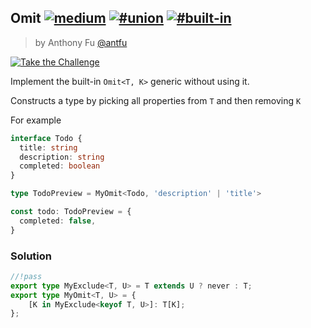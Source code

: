 ## Omit [![medium](https://camo.githubusercontent.com/5ce31e72531641f77d1326a930f048d15cdfab80dfb45b4d6f7b4176ea21bfc2/68747470733a2f2f696d672e736869656c64732e696f2f62616467652f2d6d656469756d2d643939303161)](https://camo.githubusercontent.com/5ce31e72531641f77d1326a930f048d15cdfab80dfb45b4d6f7b4176ea21bfc2/68747470733a2f2f696d672e736869656c64732e696f2f62616467652f2d6d656469756d2d643939303161) [![#union](https://camo.githubusercontent.com/ae11d6e75818932afbc61ddbb0b0cebe6adc1c89984f3ef527ed256b1b61a9ae/68747470733a2f2f696d672e736869656c64732e696f2f62616467652f2d253233756e696f6e2d393939)](https://camo.githubusercontent.com/ae11d6e75818932afbc61ddbb0b0cebe6adc1c89984f3ef527ed256b1b61a9ae/68747470733a2f2f696d672e736869656c64732e696f2f62616467652f2d253233756e696f6e2d393939) [![#built-in](https://camo.githubusercontent.com/197ad2fc0776d8d62816615266b8d52a162425af4443c5e0bbdc0ee21ba5d6a2/68747470733a2f2f696d672e736869656c64732e696f2f62616467652f2d2532336275696c742d2d696e2d393939)](https://camo.githubusercontent.com/197ad2fc0776d8d62816615266b8d52a162425af4443c5e0bbdc0ee21ba5d6a2/68747470733a2f2f696d672e736869656c64732e696f2f62616467652f2d2532336275696c742d2d696e2d393939)

> by Anthony Fu [@antfu](https://github.com/antfu)

[![Take the Challenge](https://camo.githubusercontent.com/4fed78c46bb6102dcab12f301c6d2de5ecd5f7772181e2ba3c20d561040cb823/68747470733a2f2f696d672e736869656c64732e696f2f62616467652f2d54616b652532307468652532304368616c6c656e67652d3331373863363f6c6f676f3d74797065736372697074266c6f676f436f6c6f723d7768697465)](https://tsch.js.org/3/play)

Implement the built-in `Omit<T, K>` generic without using it.

Constructs a type by picking all properties from `T` and then removing `K`

For example

```ts
interface Todo {
  title: string
  description: string
  completed: boolean
}

type TodoPreview = MyOmit<Todo, 'description' | 'title'>

const todo: TodoPreview = {
  completed: false,
}
```

### Solution

```ts
//!pass
export type MyExclude<T, U> = T extends U ? never : T;
export type MyOmit<T, U> = {
    [K in MyExclude<keyof T, U>]: T[K];
};
```

